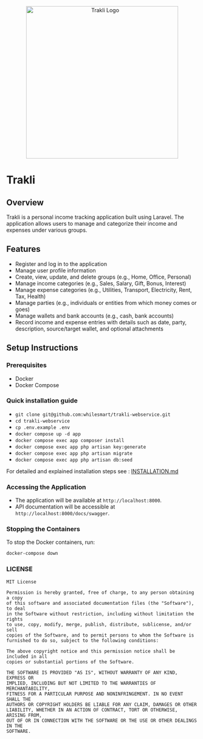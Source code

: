 <p align="center"><a href="#" target="_blank"><img src="https://github.com/whilesmart/trakli/blob/main/logo.svg" width="400" alt="Trakli Logo"></a></p>

# Trakli

## Overview

Trakli is a personal income tracking application built using Laravel. The application allows users to manage and categorize their income and expenses under various groups.

## Features

- Register and log in to the application
- Manage user profile information
- Create, view, update, and delete groups (e.g., Home, Office, Personal)
- Manage income categories (e.g., Sales, Salary, Gift, Bonus, Interest)
- Manage expense categories (e.g., Utilities, Transport, Electricity, Rent, Tax, Health)
- Manage parties (e.g., individuals or entities from which money comes or goes)
- Manage wallets and bank accounts (e.g., cash, bank accounts)
- Record income and expense entries with details such as date, party, description, source/target wallet, and optional attachments

## Setup Instructions

### Prerequisites

- Docker
- Docker Compose

### Quick installation guide
- `git clone git@github.com:whilesmart/trakli-webservice.git`
- `cd trakli-webservice`
- `cp .env.example .env`
- `docker compose up -d app`
- `docker compose exec app composer install`
- `docker compose exec app php artisan key:generate`
- `docker compose exec app php artisan migrate`
- `docker compose exec app php artisan db:seed`

For detailed and explained installation steps see : [INSTALLATION.md](INSTALLATION.md)

### Accessing the Application

- The application will be available at `http://localhost:8000`.
- API documentation will be accessible at `http://localhost:8000/docs/swagger`.

### Stopping the Containers

To stop the Docker containers, run:

```bash
docker-compose down
```

### LICENSE

```
MIT License

Permission is hereby granted, free of charge, to any person obtaining a copy
of this software and associated documentation files (the "Software"), to deal
in the Software without restriction, including without limitation the rights
to use, copy, modify, merge, publish, distribute, sublicense, and/or sell
copies of the Software, and to permit persons to whom the Software is
furnished to do so, subject to the following conditions:

The above copyright notice and this permission notice shall be included in all
copies or substantial portions of the Software.

THE SOFTWARE IS PROVIDED "AS IS", WITHOUT WARRANTY OF ANY KIND, EXPRESS OR
IMPLIED, INCLUDING BUT NOT LIMITED TO THE WARRANTIES OF MERCHANTABILITY,
FITNESS FOR A PARTICULAR PURPOSE AND NONINFRINGEMENT. IN NO EVENT SHALL THE
AUTHORS OR COPYRIGHT HOLDERS BE LIABLE FOR ANY CLAIM, DAMAGES OR OTHER
LIABILITY, WHETHER IN AN ACTION OF CONTRACT, TORT OR OTHERWISE, ARISING FROM,
OUT OF OR IN CONNECTION WITH THE SOFTWARE OR THE USE OR OTHER DEALINGS IN THE
SOFTWARE.
```
